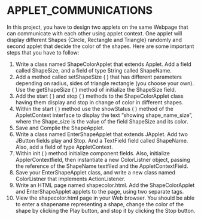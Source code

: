 # APPLET_COMMUNICATIONS
In this project, you have to design two applets on the same Webpage that can communicate with each other using applet context. One applet will display different Shapes {Circle, Rectangle and Triangle} randomly and second applet that decide the color of the shapes. Here are some important steps that you have to follow:
1.	Write a class named ShapeColorApplet that extends Applet. Add a field called ShapeSize, and a field of type String called ShapeName.
2.	Add a method called setShapeSize ( ) that has different parameters depending on radius, sides of triangle rectangle (you choose your own).   Use the getShapeSize ( ) method of initialize the ShapeSize field.
3.	Add the start ( ) and stop ( ) methods to the ShapeColorApplet class having them display and stop in change of color in different shapes.
4.	Within the start ( ) method use the showStatus ( ) method of the AppletContext interface to display the text “showing shape_name_size”, where the Shape_size is the value of the field ShapeSize and its color.
5.	Save and Complie the ShapeApplet.
6.	Write a class named EnterShapeApplet that extends JApplet. Add two JButton fields play and Stop. And a TextField field called ShapeName. Also, add a field of type AppletContext.
7.	Within init ( ) method initialize component fields. Also, initialize ApplerContextfield, then instantiate a new ColorListner object, passing the reference of the ShapeName textfiled and the AppletContextField. 
8.	Save your EnterShapeApplet class, and write a new class named ColorListner that implements ActionListener. 
9.	Write an HTML page named shapecolor.html. Add the ShapeColorApplet and EnterShapeApplet applets to the page, using two separate <applet> tags.
10.	View the shapecolor.html page in your Web browser. You should be able to enter a shapename representing a shape, change the color of the shape by clicking the Play button, and stop it by clicking the Stop button.
